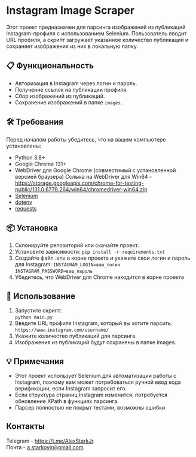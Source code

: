 # Instagram Image Scraper

Этот проект предназначен для парсинга изображений из публикаций Instagram-профиля с использованием Selenium. Пользователь вводит URL профиля, а скрипт загружает указанное количество публикаций и сохраняет изображения из них в локальную папку.

## 📋 Функциональность
- Авторизация в Instagram через логин и пароль.
- Получение ссылок на публикации профиля.
- Сбор изображений из публикаций.
- Сохранение изображений в папке `images`.

## 🛠 Требования
Перед началом работы убедитесь, что на вашем компьютере установлены:
- Python 3.8+
- Google Chrome 131+
- WebDriver для Google Chrome (совместимый с установленной версией браузера)
Сслыка на WebDriver для Win64 - https://storage.googleapis.com/chrome-for-testing-public/131.0.6778.264/win64/chromedriver-win64.zip  
- [Selenium](https://pypi.org/project/selenium/)
- [dotenv](https://pypi.org/project/python-dotenv/)
- [requests](https://pypi.org/project/requests/)

## 📦 Установка
1. Склонируйте репозиторий или скачайте проект.
2. Установите зависимости:
   ```pip install -r requirements.txt```
3. Создайте файл .env в корне проекта и укажите свои логин и пароль для Instagram: 
    ```INSTAGRAM_LOGIN=ваш_логин```
    ```INSTAGRAM_PASSWORD=ваш_пароль```
4. Убедитесь, что WebDriver для Chrome находится в корне проекта


## 🚀 Использование  
1. Запустите скрипт:  
    ```python main.py```
2. Введите URL профиля Instagram, который вы хотите парсить:
    ```https://www.instagram.com/username/```
3. Укажите количество публикаций для парсинга.  
4. Изображения из публикаций будут сохранены в папке images.  

## 💡 Примечания
* Этот проект использует Selenium для автоматизации работы с Instagram, поэтому вам может потребоваться ручной ввод кода верификации, если Instagram запросит его.
* Если структура страниц Instagram изменится, потребуется обновление XPath в функциях парсинга.
* Парсер полностью не покрыт тестами, возможны ошибки

## Контакты
Telegram - https://t.me/AlexStarkJr.  
Почта - a.starkovjr@gmail.com.  
